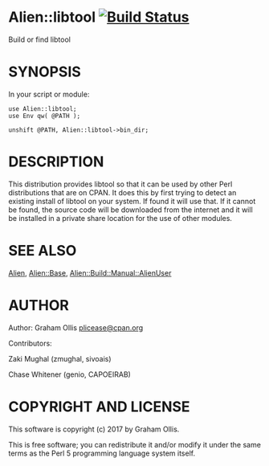 # Alien::libtool [![Build Status](https://secure.travis-ci.org/plicease/Alien-libtool.png)](http://travis-ci.org/plicease/Alien-libtool)

Build or find libtool

# SYNOPSIS

In your script or module:

    use Alien::libtool;
    use Env qw( @PATH );
    
    unshift @PATH, Alien::libtool->bin_dir;

# DESCRIPTION

This distribution provides libtool so that it can be used by other 
Perl distributions that are on CPAN.  It does this by first trying to 
detect an existing install of libtool on your system.  If found it 
will use that.  If it cannot be found, the source code will be downloaded
from the internet and it will be installed in a private share location
for the use of other modules.

# SEE ALSO

[Alien](https://metacpan.org/pod/Alien), [Alien::Base](https://metacpan.org/pod/Alien::Base), [Alien::Build::Manual::AlienUser](https://metacpan.org/pod/Alien::Build::Manual::AlienUser)

# AUTHOR

Author: Graham Ollis <plicease@cpan.org>

Contributors:

Zaki Mughal (zmughal, sivoais)

Chase Whitener (genio, CAPOEIRAB)

# COPYRIGHT AND LICENSE

This software is copyright (c) 2017 by Graham Ollis.

This is free software; you can redistribute it and/or modify it under
the same terms as the Perl 5 programming language system itself.
